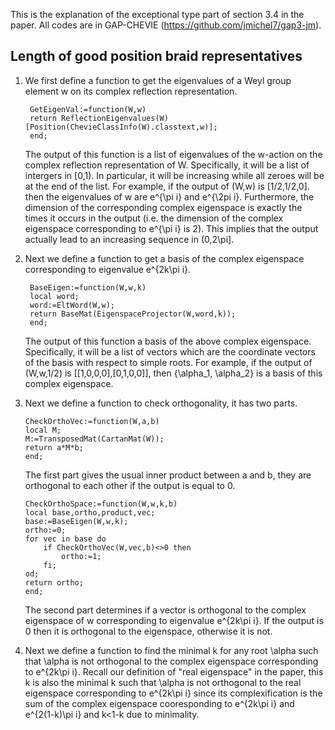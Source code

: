 This is the explanation of the exceptional type part of section 3.4 in the paper. All codes are in GAP-CHEVIE (https://github.com/jmichel7/gap3-jm). 

Length of good position braid representatives
------
1. We first define a function to get the eigenvalues of a Weyl group element w on its complex reflection representation. 
    
        GetEigenVal:=function(W,w)   
        return ReflectionEigenvalues(W)[Position(ChevieClassInfo(W).classtext,w)];
        end;
   
   The output of this function is a list of eigenvalues of the w-action on the complex reflection representation of W. Specifically, it will be a list of intergers in [0,1). In particular, it will be increasing while all zeroes will be at the end of the list. For example, if the output of (W,w) is [1/2,1/2,0]. then the eigenvalues of w are e^{\pi i} and e^{\2pi i}. Furthermore, the dimension of the corresponding complex eigenspace is exactly the times it occurs in the output (i.e. the dimension of the complex eigenspace corresponding to e^{\pi i} is 2). This implies that the output actually lead to an increasing sequence in (0,2\pi].

2. Next we define a function to get a basis of the complex eigenspace corresponding to eigenvalue e^{2k\pi i}.

        BaseEigen:=function(W,w,k)
        local word;
        word:=EltWord(W,w);
        return BaseMat(EigenspaceProjector(W,word,k));
        end;
   
   The output of this function a basis of the above complex eigenspace. Specifically, it will be a list of vectors which are the coordinate vectors of the basis with respect to simple roots. For example, if the output of (W,w,1/2) is [[1,0,0,0],[0,1,0,0]], then {\alpha_1, \alpha_2} is a basis of this complex eigenspace.

3. Next we define a function to check orthogonality, it has two parts.

       CheckOrthoVec:=function(W,a,b)
       local M;
       M:=TransposedMat(CartanMat(W));
       return a*M*b;
       end;
   
   The first part gives the usual inner product between a and b, they are orthogonal to each other if the output is equal to 0.

       CheckOrthoSpace:=function(W,w,k,b)
       local base,ortho,product,vec;
       base:=BaseEigen(W,w,k);
       ortho:=0;
       for vec in base do
           if CheckOrthoVec(W,vec,b)<>0 then
               ortho:=1;
           fi;
       od;
       return ortho;
       end;

   The second part determines if a vector is orthogonal to the complex eigenspace of w corresponding to eigenvalue e^{2k\pi i}. If the output is 0 then it is orthogonal to the eigenspace, otherwise it is not.

4. Next we define a function to find the minimal k for any root \alpha such that \alpha is not orthogonal to the complex eigenspace corresponding to e^{2k\pi i}. Recall our definition of "real eigenspace" in the paper, this k is also the minimal k such that \alpha is not orthogonal to the real eigenspace corresponding to e^{2k\pi i} since its complexification is the sum of the complex eigenspace cooresponding to e^{2k\pi i} and e^{2(1-k)\pi i} and k<1-k due to minimality.


